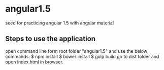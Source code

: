 # angular1.5
seed for practicing angular 1.5 with angular material

## Steps to use the application
open command line form root folder "angular1.5" and use the below commands:
	$ npm install
	$ bower install
	$ gulp build
go to dist folder and open index.html in browser.